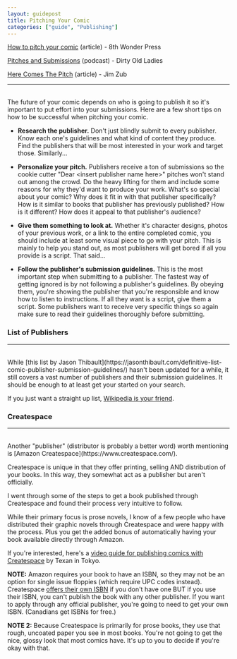 ```yaml
---
layout: guidepost
title: Pitching Your Comic
categories: ["guide", "Publishing"]
---
```


[How to pitch your comic](https://8thwonderpress.com/advice-for-creators/how-to-pitch-your-comic/) (article) - 8th Wonder Press

[Pitches and Submissions](http://dirtyoldladies.libsyn.com/episode-37-pitches-and-submissions) (podcast) - Dirty Old Ladies

[Here Comes The Pitch](http://www.jimzub.com/here-comes-the-pitch-part-two/) (article) - Jim Zub

<hr><br>
The future of your comic depends on who is going to publish it so it's important to put effort into your submissions. Here are a few short tips on how to be successful when pitching your comic.

- **Research the publisher.** Don't just blindly submit to every publisher. Know each one's guidelines and what kind of content they produce. Find the publishers that will be most interested in your work and target those. Similarly...

- **Personalize your pitch.** Publishers receive a ton of submissions so the cookie cutter "Dear \<insert publisher name here\>" pitches won't stand out among the crowd. Do the heavy lifting for them and include some reasons for why they'd want to produce your work. What's so special about your comic? Why does it fit in with that publisher specifically? How is it similar to books that publisher has previously published? How is it different? How does it appeal to that publisher's audience?

- **Give them something to look at.** Whether it's character designs, photos of your previous work, or a link to the entire completed comic, you should include at least some visual piece to go with your pitch. This is mainly to help you stand out, as most publishers will get bored if all you provide is a script. That said...
 
- **Follow the publisher's submission guidelines.** This is the most important step when submitting to a publisher. The fastest way of getting ignored is by not following a publisher's guidelines. By obeying them, you're showing the publisher that you're responsible and know how to listen to instructions. If all they want is a script, give them a script. Some publishers want to receive very specific things so again make sure to read their guidelines thoroughly before submitting.
 
### List of Publishers

<hr><br>
While [this list by Jason Thibault](https://jasonthibault.com/definitive-list-comic-publisher-submission-guidelines/) hasn't been updated for a while, it still covers a vast number of publishers and their submission guidelines. It should be enough to at least get your started on your search.

If you just want a straight up list, [Wikipedia is your friend](https://en.wikipedia.org/wiki/List_of_comics_publishing_companies).

### Createspace

<hr><br>
Another "publisher" (distributor is probably a better word) worth mentioning is [Amazon Createspace](https://www.createspace.com/).

Createspace is unique in that they offer printing, selling AND distribution of your books. In this way, they somewhat act as a publisher but aren't officially.

I went through some of the steps to get a book published through Createspace and found their process very intuitive to follow.

While their primary focus is prose novels, I know of a few people who have distributed their graphic novels through Createspace and were happy with the process. Plus you get the added bonus of automatically having your book available directly through Amazon.

If you're interested, here's a [video guide for publishing comics with Createspace](https://www.youtube.com/watch?v=o-u6LSgRxPk) by Texan in Tokyo.

**NOTE:** Amazon requires your book to have an ISBN, so they may not be an option for single issue floppies (which require UPC codes instead). Createspace [offers their own ISBN](https://www.createspace.com/Products/Book/ISBNs.jsp) if you don't have one BUT if you use their ISBN, you can't publish the book with any other publisher. If you want to apply through any official publisher, you're going to need to get your own ISBN. (Canadians get ISBNs for free.)

**NOTE 2:** Because Createspace is primarily for prose books, they use that rough, uncoated paper you see in most books. You're not going to get the nice, glossy look that most comics have. It's up to you to decide if you're okay with that.